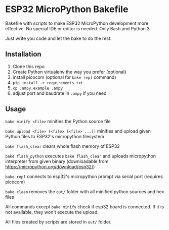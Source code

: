 # ESP32 MicroPython Bakefile

Bakefile with scripts to make ESP32 MicroPython development more effective. No special IDE or editor is needed. 
Only Bash and Python 3. 

Just write you code and let the bake to do the rest. 

## Installation

1. Clone this repo
2. Create Python virtualenv the way you prefer (optional)
3. install picocom (optional for `bake repl` command)
4. `pip install -r requirements.txt`
5. `cp .ampy.example .ampy`
6. adjust port and baudrate in `.ampy` if you need
 
## Usage

`bake minify <file>` minifies the Python source file

`bake upload <file> [<file> [<file> ...]]` minifies and upload given Python files to ESP32's micropython filesystem

`bake flash_clear` clears whole flash memory of ESP32

`bake flash_python` executes `bake flash_clear` and uploads micropython interpreter from given binary (downloadable from https://micropython.org/download/esp32/)

`bake repl` connects to esp32's micropython prompt via serial port (requires picocom)

`bake clean` removes the `out/` folder with all minified python sources and hex files

All commands except `bake minify` check if esp32 board is connected. If it is not available, they won't execute the upload.

All files created by scripts are stored in `out/` folder.
